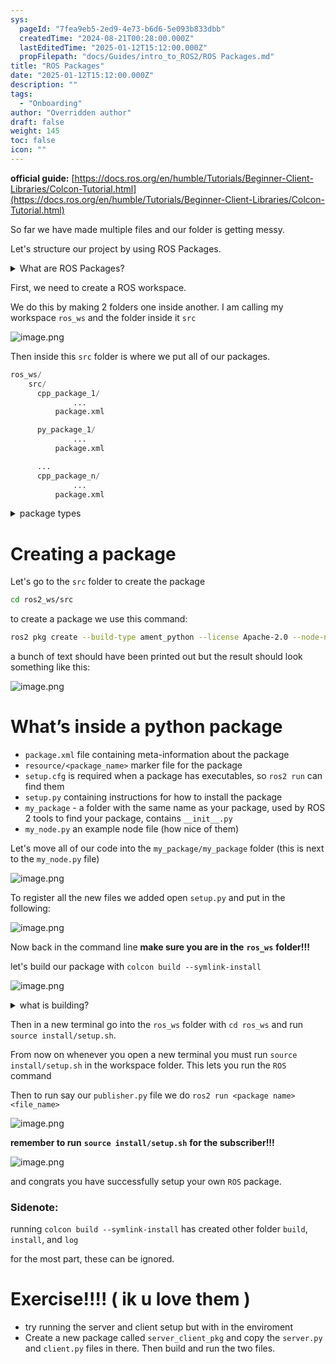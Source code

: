```yaml
---
sys:
  pageId: "7fea9eb5-2ed9-4e73-b6d6-5e093b833dbb"
  createdTime: "2024-08-21T00:28:00.000Z"
  lastEditedTime: "2025-01-12T15:12:00.000Z"
  propFilepath: "docs/Guides/intro_to_ROS2/ROS Packages.md"
title: "ROS Packages"
date: "2025-01-12T15:12:00.000Z"
description: ""
tags:
  - "Onboarding"
author: "Overridden author"
draft: false
weight: 145
toc: false
icon: ""
---
```


**official guide:** [https://docs.ros.org/en/humble/Tutorials/Beginner-Client-Libraries/Colcon-Tutorial.html](https://docs.ros.org/en/humble/Tutorials/Beginner-Client-Libraries/Colcon-Tutorial.html)

So far we have made multiple files and our folder is getting messy.

Let's structure our project by using ROS Packages.

<details>

<summary>What are ROS Packages?</summary>

ROS Packages are, as the name implies, packages of code that are highly sharable between ROS developers.

They consist of a folder, `package.xml` file, and source code

```python
      cpp_package_1/
		      ... imagine much code files here ..
          package.xml
```

</details>

First, we need to create a ROS workspace.

We do this by making 2 folders one inside another. I am calling my workspace `ros_ws` and the folder inside it `src`

![image.png](https://prod-files-secure.s3.us-west-2.amazonaws.com/d518164a-d88e-44d1-a4ee-3adb3bd8bce0/70706947-fd18-4537-a67b-e12946812d31/image.png?X-Amz-Algorithm=AWS4-HMAC-SHA256&X-Amz-Content-Sha256=UNSIGNED-PAYLOAD&X-Amz-Credential=ASIAZI2LB466WB54LVXE%2F20250626%2Fus-west-2%2Fs3%2Faws4_request&X-Amz-Date=20250626T230848Z&X-Amz-Expires=3600&X-Amz-Security-Token=IQoJb3JpZ2luX2VjEG8aCXVzLXdlc3QtMiJHMEUCIQC1eJoILLHDvJAoD7FPKtl2wkdUX6aoAOl4Ds%2BwwDnIPwIgehj2szl8TqqPMFUiE0ajvfJxE65CNGh98rJs6iAi7gIq%2FwMIaBAAGgw2Mzc0MjMxODM4MDUiDDGWwMgV%2FNzs7tOJzyrcA9Yxc3KrkIg%2BH2Ggi37Vdwj7k64OE6y8vIbYlEmHn8LZk5qYLdSdQpkzrDhIBLgOyg54w7krlOqB%2F3bnlNynw9DxbtlyIB1XY4a2icDe4r6b776GScEKtc24kTm96n3%2BWlDulMEvFIUNCKeIeFjq4VitU%2Bs5dzPe7gLPHkRK%2BeP1bmu56q3sb59Qdlbw%2BioPZOW8Nu6eERdPfMGiv%2BwMSk4X3HFDAxR%2FvtjiyvqdE%2FebGWvbJaVdRX9tD36LvKyqng17uxmDM5f9eRK9hYXbbfRrF3TaHdRTAENdMRMS1judPmE2qA%2BU0wGw1vY6FBGeVfXLLEa9pSmFJ0SThiYXgjrIUKOD%2BlGBvroNLycgbnxpanf5wUvo%2BEjM4ButA1fyFFzX9JRUqIEqwqptW06uUPmNthMcNGQoDdt2vLohWMESKIZo2LllSSuR8WC8UJ7%2FnRjl9FcQaQkm%2B80B16MTWxy5frCqzdnFhbizGqJJeCYtS%2B1BfGKcOvaTbsW%2BwWohd3IXbxuH%2FPzQ5E0%2B2bUujQJ9obXeW8XUo6ZII6wnl9cItv1RCuBZZ6hggogWFd%2BomIoMKCNUSVkaKohHlxl0YZ8roIzbL%2B6dU5FXFZ2%2B%2FPIm94YO4%2BvFHhvvFkTZMPOg98IGOqUBIWjyQ4rSQswrObUdyJt%2BdDln81Hk2VCK9jTpL0pBVjsuhvfpYhFO%2FCV0X9NrdPD2l%2Fkz1m%2BfU98DL3TamPpxgzSjzzJ%2FaDtaD7ZdJ9ZQEED%2FjgQ3u6QuveAGPcP5F5WLYcoX1D2SrG6E3cClXJuoLUtkuZYahSxLcO4b8XBvHNwo1jjqIlRVaIRKI8qtwdO7ydZVDSMbZ4gUYmfLDSqmoSH8aTSE&X-Amz-Signature=b78a6ca72f8420b988db9822322d11c544352c2943d88d7183e8ddd8fc363baf&X-Amz-SignedHeaders=host&x-amz-checksum-mode=ENABLED&x-id=GetObject)

Then inside this `src` folder is where we put all of our packages.

```python
ros_ws/
    src/
      cpp_package_1/
		      ...
          package.xml

      py_package_1/
		      ...
          package.xml

      ...
      cpp_package_n/
		      ...
          package.xml

```

<details>

<summary>package types</summary>

packages can be either `C++` or python.

the intern file structure is different for each but for this guide we will stick to creating python packages

</details>

# Creating a package

Let's go to the `src` folder to create the package

```bash
cd ros2_ws/src
```

to create a package we use this command:

```bash
ros2 pkg create --build-type ament_python --license Apache-2.0 --node-name my_node my_package
```

a bunch of text should have been printed out but the result should look something like this:

![image.png](https://prod-files-secure.s3.us-west-2.amazonaws.com/d518164a-d88e-44d1-a4ee-3adb3bd8bce0/e6cf1e3f-8512-4a3e-b131-079f800bf3e8/image.png?X-Amz-Algorithm=AWS4-HMAC-SHA256&X-Amz-Content-Sha256=UNSIGNED-PAYLOAD&X-Amz-Credential=ASIAZI2LB466WB54LVXE%2F20250626%2Fus-west-2%2Fs3%2Faws4_request&X-Amz-Date=20250626T230848Z&X-Amz-Expires=3600&X-Amz-Security-Token=IQoJb3JpZ2luX2VjEG8aCXVzLXdlc3QtMiJHMEUCIQC1eJoILLHDvJAoD7FPKtl2wkdUX6aoAOl4Ds%2BwwDnIPwIgehj2szl8TqqPMFUiE0ajvfJxE65CNGh98rJs6iAi7gIq%2FwMIaBAAGgw2Mzc0MjMxODM4MDUiDDGWwMgV%2FNzs7tOJzyrcA9Yxc3KrkIg%2BH2Ggi37Vdwj7k64OE6y8vIbYlEmHn8LZk5qYLdSdQpkzrDhIBLgOyg54w7krlOqB%2F3bnlNynw9DxbtlyIB1XY4a2icDe4r6b776GScEKtc24kTm96n3%2BWlDulMEvFIUNCKeIeFjq4VitU%2Bs5dzPe7gLPHkRK%2BeP1bmu56q3sb59Qdlbw%2BioPZOW8Nu6eERdPfMGiv%2BwMSk4X3HFDAxR%2FvtjiyvqdE%2FebGWvbJaVdRX9tD36LvKyqng17uxmDM5f9eRK9hYXbbfRrF3TaHdRTAENdMRMS1judPmE2qA%2BU0wGw1vY6FBGeVfXLLEa9pSmFJ0SThiYXgjrIUKOD%2BlGBvroNLycgbnxpanf5wUvo%2BEjM4ButA1fyFFzX9JRUqIEqwqptW06uUPmNthMcNGQoDdt2vLohWMESKIZo2LllSSuR8WC8UJ7%2FnRjl9FcQaQkm%2B80B16MTWxy5frCqzdnFhbizGqJJeCYtS%2B1BfGKcOvaTbsW%2BwWohd3IXbxuH%2FPzQ5E0%2B2bUujQJ9obXeW8XUo6ZII6wnl9cItv1RCuBZZ6hggogWFd%2BomIoMKCNUSVkaKohHlxl0YZ8roIzbL%2B6dU5FXFZ2%2B%2FPIm94YO4%2BvFHhvvFkTZMPOg98IGOqUBIWjyQ4rSQswrObUdyJt%2BdDln81Hk2VCK9jTpL0pBVjsuhvfpYhFO%2FCV0X9NrdPD2l%2Fkz1m%2BfU98DL3TamPpxgzSjzzJ%2FaDtaD7ZdJ9ZQEED%2FjgQ3u6QuveAGPcP5F5WLYcoX1D2SrG6E3cClXJuoLUtkuZYahSxLcO4b8XBvHNwo1jjqIlRVaIRKI8qtwdO7ydZVDSMbZ4gUYmfLDSqmoSH8aTSE&X-Amz-Signature=9e2d8a0dce3b217c215df299a2fe739dd70859c6db374d9d1365b6257434ae57&X-Amz-SignedHeaders=host&x-amz-checksum-mode=ENABLED&x-id=GetObject)

# What’s inside a python package

- `package.xml` file containing meta-information about the package
- `resource/<package_name>` marker file for the package
- `setup.cfg` is required when a package has executables, so `ros2 run` can find them
- `setup.py` containing instructions for how to install the package
- `my_package` - a folder with the same name as your package, used by ROS 2 tools to find your package, contains `__init__.py`
- `my_node.py` an example node file (how nice of them)

Let's move all of our code into the `my_package/my_package` folder (this is next to the `my_node.py` file)

![image.png](https://prod-files-secure.s3.us-west-2.amazonaws.com/d518164a-d88e-44d1-a4ee-3adb3bd8bce0/9ce58f11-0da9-4d3e-b86d-506a9685d378/image.png?X-Amz-Algorithm=AWS4-HMAC-SHA256&X-Amz-Content-Sha256=UNSIGNED-PAYLOAD&X-Amz-Credential=ASIAZI2LB466WB54LVXE%2F20250626%2Fus-west-2%2Fs3%2Faws4_request&X-Amz-Date=20250626T230848Z&X-Amz-Expires=3600&X-Amz-Security-Token=IQoJb3JpZ2luX2VjEG8aCXVzLXdlc3QtMiJHMEUCIQC1eJoILLHDvJAoD7FPKtl2wkdUX6aoAOl4Ds%2BwwDnIPwIgehj2szl8TqqPMFUiE0ajvfJxE65CNGh98rJs6iAi7gIq%2FwMIaBAAGgw2Mzc0MjMxODM4MDUiDDGWwMgV%2FNzs7tOJzyrcA9Yxc3KrkIg%2BH2Ggi37Vdwj7k64OE6y8vIbYlEmHn8LZk5qYLdSdQpkzrDhIBLgOyg54w7krlOqB%2F3bnlNynw9DxbtlyIB1XY4a2icDe4r6b776GScEKtc24kTm96n3%2BWlDulMEvFIUNCKeIeFjq4VitU%2Bs5dzPe7gLPHkRK%2BeP1bmu56q3sb59Qdlbw%2BioPZOW8Nu6eERdPfMGiv%2BwMSk4X3HFDAxR%2FvtjiyvqdE%2FebGWvbJaVdRX9tD36LvKyqng17uxmDM5f9eRK9hYXbbfRrF3TaHdRTAENdMRMS1judPmE2qA%2BU0wGw1vY6FBGeVfXLLEa9pSmFJ0SThiYXgjrIUKOD%2BlGBvroNLycgbnxpanf5wUvo%2BEjM4ButA1fyFFzX9JRUqIEqwqptW06uUPmNthMcNGQoDdt2vLohWMESKIZo2LllSSuR8WC8UJ7%2FnRjl9FcQaQkm%2B80B16MTWxy5frCqzdnFhbizGqJJeCYtS%2B1BfGKcOvaTbsW%2BwWohd3IXbxuH%2FPzQ5E0%2B2bUujQJ9obXeW8XUo6ZII6wnl9cItv1RCuBZZ6hggogWFd%2BomIoMKCNUSVkaKohHlxl0YZ8roIzbL%2B6dU5FXFZ2%2B%2FPIm94YO4%2BvFHhvvFkTZMPOg98IGOqUBIWjyQ4rSQswrObUdyJt%2BdDln81Hk2VCK9jTpL0pBVjsuhvfpYhFO%2FCV0X9NrdPD2l%2Fkz1m%2BfU98DL3TamPpxgzSjzzJ%2FaDtaD7ZdJ9ZQEED%2FjgQ3u6QuveAGPcP5F5WLYcoX1D2SrG6E3cClXJuoLUtkuZYahSxLcO4b8XBvHNwo1jjqIlRVaIRKI8qtwdO7ydZVDSMbZ4gUYmfLDSqmoSH8aTSE&X-Amz-Signature=3694b27e552f09254cd59cde2985f08ad3356189620dee95ece563da5d9338c4&X-Amz-SignedHeaders=host&x-amz-checksum-mode=ENABLED&x-id=GetObject)

To register all the new files we added open `setup.py` and put in the following:

![image.png](https://prod-files-secure.s3.us-west-2.amazonaws.com/d518164a-d88e-44d1-a4ee-3adb3bd8bce0/1cd7c262-4cae-4496-9d75-c178537d24a2/image.png?X-Amz-Algorithm=AWS4-HMAC-SHA256&X-Amz-Content-Sha256=UNSIGNED-PAYLOAD&X-Amz-Credential=ASIAZI2LB466WB54LVXE%2F20250626%2Fus-west-2%2Fs3%2Faws4_request&X-Amz-Date=20250626T230848Z&X-Amz-Expires=3600&X-Amz-Security-Token=IQoJb3JpZ2luX2VjEG8aCXVzLXdlc3QtMiJHMEUCIQC1eJoILLHDvJAoD7FPKtl2wkdUX6aoAOl4Ds%2BwwDnIPwIgehj2szl8TqqPMFUiE0ajvfJxE65CNGh98rJs6iAi7gIq%2FwMIaBAAGgw2Mzc0MjMxODM4MDUiDDGWwMgV%2FNzs7tOJzyrcA9Yxc3KrkIg%2BH2Ggi37Vdwj7k64OE6y8vIbYlEmHn8LZk5qYLdSdQpkzrDhIBLgOyg54w7krlOqB%2F3bnlNynw9DxbtlyIB1XY4a2icDe4r6b776GScEKtc24kTm96n3%2BWlDulMEvFIUNCKeIeFjq4VitU%2Bs5dzPe7gLPHkRK%2BeP1bmu56q3sb59Qdlbw%2BioPZOW8Nu6eERdPfMGiv%2BwMSk4X3HFDAxR%2FvtjiyvqdE%2FebGWvbJaVdRX9tD36LvKyqng17uxmDM5f9eRK9hYXbbfRrF3TaHdRTAENdMRMS1judPmE2qA%2BU0wGw1vY6FBGeVfXLLEa9pSmFJ0SThiYXgjrIUKOD%2BlGBvroNLycgbnxpanf5wUvo%2BEjM4ButA1fyFFzX9JRUqIEqwqptW06uUPmNthMcNGQoDdt2vLohWMESKIZo2LllSSuR8WC8UJ7%2FnRjl9FcQaQkm%2B80B16MTWxy5frCqzdnFhbizGqJJeCYtS%2B1BfGKcOvaTbsW%2BwWohd3IXbxuH%2FPzQ5E0%2B2bUujQJ9obXeW8XUo6ZII6wnl9cItv1RCuBZZ6hggogWFd%2BomIoMKCNUSVkaKohHlxl0YZ8roIzbL%2B6dU5FXFZ2%2B%2FPIm94YO4%2BvFHhvvFkTZMPOg98IGOqUBIWjyQ4rSQswrObUdyJt%2BdDln81Hk2VCK9jTpL0pBVjsuhvfpYhFO%2FCV0X9NrdPD2l%2Fkz1m%2BfU98DL3TamPpxgzSjzzJ%2FaDtaD7ZdJ9ZQEED%2FjgQ3u6QuveAGPcP5F5WLYcoX1D2SrG6E3cClXJuoLUtkuZYahSxLcO4b8XBvHNwo1jjqIlRVaIRKI8qtwdO7ydZVDSMbZ4gUYmfLDSqmoSH8aTSE&X-Amz-Signature=320ac7ed4472ac6fa41a1fc796b5b65d3693a62f052ef06cee3e72c5a5ab329e&X-Amz-SignedHeaders=host&x-amz-checksum-mode=ENABLED&x-id=GetObject)

Now back in the command line **make sure you are in the** **`ros_ws`** **folder!!!**

let's build our package with `colcon build --symlink-install`

![image.png](https://prod-files-secure.s3.us-west-2.amazonaws.com/d518164a-d88e-44d1-a4ee-3adb3bd8bce0/2f2a0d27-b173-48fd-b189-5f5c0ce65619/image.png?X-Amz-Algorithm=AWS4-HMAC-SHA256&X-Amz-Content-Sha256=UNSIGNED-PAYLOAD&X-Amz-Credential=ASIAZI2LB466WB54LVXE%2F20250626%2Fus-west-2%2Fs3%2Faws4_request&X-Amz-Date=20250626T230848Z&X-Amz-Expires=3600&X-Amz-Security-Token=IQoJb3JpZ2luX2VjEG8aCXVzLXdlc3QtMiJHMEUCIQC1eJoILLHDvJAoD7FPKtl2wkdUX6aoAOl4Ds%2BwwDnIPwIgehj2szl8TqqPMFUiE0ajvfJxE65CNGh98rJs6iAi7gIq%2FwMIaBAAGgw2Mzc0MjMxODM4MDUiDDGWwMgV%2FNzs7tOJzyrcA9Yxc3KrkIg%2BH2Ggi37Vdwj7k64OE6y8vIbYlEmHn8LZk5qYLdSdQpkzrDhIBLgOyg54w7krlOqB%2F3bnlNynw9DxbtlyIB1XY4a2icDe4r6b776GScEKtc24kTm96n3%2BWlDulMEvFIUNCKeIeFjq4VitU%2Bs5dzPe7gLPHkRK%2BeP1bmu56q3sb59Qdlbw%2BioPZOW8Nu6eERdPfMGiv%2BwMSk4X3HFDAxR%2FvtjiyvqdE%2FebGWvbJaVdRX9tD36LvKyqng17uxmDM5f9eRK9hYXbbfRrF3TaHdRTAENdMRMS1judPmE2qA%2BU0wGw1vY6FBGeVfXLLEa9pSmFJ0SThiYXgjrIUKOD%2BlGBvroNLycgbnxpanf5wUvo%2BEjM4ButA1fyFFzX9JRUqIEqwqptW06uUPmNthMcNGQoDdt2vLohWMESKIZo2LllSSuR8WC8UJ7%2FnRjl9FcQaQkm%2B80B16MTWxy5frCqzdnFhbizGqJJeCYtS%2B1BfGKcOvaTbsW%2BwWohd3IXbxuH%2FPzQ5E0%2B2bUujQJ9obXeW8XUo6ZII6wnl9cItv1RCuBZZ6hggogWFd%2BomIoMKCNUSVkaKohHlxl0YZ8roIzbL%2B6dU5FXFZ2%2B%2FPIm94YO4%2BvFHhvvFkTZMPOg98IGOqUBIWjyQ4rSQswrObUdyJt%2BdDln81Hk2VCK9jTpL0pBVjsuhvfpYhFO%2FCV0X9NrdPD2l%2Fkz1m%2BfU98DL3TamPpxgzSjzzJ%2FaDtaD7ZdJ9ZQEED%2FjgQ3u6QuveAGPcP5F5WLYcoX1D2SrG6E3cClXJuoLUtkuZYahSxLcO4b8XBvHNwo1jjqIlRVaIRKI8qtwdO7ydZVDSMbZ4gUYmfLDSqmoSH8aTSE&X-Amz-Signature=ba808c2ee52629c64c26d75be0b7b620bada42ad0440df1f04eaee4aaa5626d6&X-Amz-SignedHeaders=host&x-amz-checksum-mode=ENABLED&x-id=GetObject)

<details>

<summary>what is building?</summary>

if you are a CS major at Rose-Hulman you will learn the answer to this in CSSE132

but TLDR; is it combines all the code files into one program that can be run easily 

</details>

Then in a new terminal go into the `ros_ws` folder with `cd ros_ws` and run `source install/setup.sh`. 

From now on whenever you open a new terminal you must run `source install/setup.sh` in the workspace folder. This lets you run the `ROS` command

Then to run say our `publisher.py` file we do `ros2 run <package name> <file_name>`

![image.png](https://prod-files-secure.s3.us-west-2.amazonaws.com/d518164a-d88e-44d1-a4ee-3adb3bd8bce0/4f4b1219-3a44-4632-aa0a-ce3471699f59/image.png?X-Amz-Algorithm=AWS4-HMAC-SHA256&X-Amz-Content-Sha256=UNSIGNED-PAYLOAD&X-Amz-Credential=ASIAZI2LB466WB54LVXE%2F20250626%2Fus-west-2%2Fs3%2Faws4_request&X-Amz-Date=20250626T230848Z&X-Amz-Expires=3600&X-Amz-Security-Token=IQoJb3JpZ2luX2VjEG8aCXVzLXdlc3QtMiJHMEUCIQC1eJoILLHDvJAoD7FPKtl2wkdUX6aoAOl4Ds%2BwwDnIPwIgehj2szl8TqqPMFUiE0ajvfJxE65CNGh98rJs6iAi7gIq%2FwMIaBAAGgw2Mzc0MjMxODM4MDUiDDGWwMgV%2FNzs7tOJzyrcA9Yxc3KrkIg%2BH2Ggi37Vdwj7k64OE6y8vIbYlEmHn8LZk5qYLdSdQpkzrDhIBLgOyg54w7krlOqB%2F3bnlNynw9DxbtlyIB1XY4a2icDe4r6b776GScEKtc24kTm96n3%2BWlDulMEvFIUNCKeIeFjq4VitU%2Bs5dzPe7gLPHkRK%2BeP1bmu56q3sb59Qdlbw%2BioPZOW8Nu6eERdPfMGiv%2BwMSk4X3HFDAxR%2FvtjiyvqdE%2FebGWvbJaVdRX9tD36LvKyqng17uxmDM5f9eRK9hYXbbfRrF3TaHdRTAENdMRMS1judPmE2qA%2BU0wGw1vY6FBGeVfXLLEa9pSmFJ0SThiYXgjrIUKOD%2BlGBvroNLycgbnxpanf5wUvo%2BEjM4ButA1fyFFzX9JRUqIEqwqptW06uUPmNthMcNGQoDdt2vLohWMESKIZo2LllSSuR8WC8UJ7%2FnRjl9FcQaQkm%2B80B16MTWxy5frCqzdnFhbizGqJJeCYtS%2B1BfGKcOvaTbsW%2BwWohd3IXbxuH%2FPzQ5E0%2B2bUujQJ9obXeW8XUo6ZII6wnl9cItv1RCuBZZ6hggogWFd%2BomIoMKCNUSVkaKohHlxl0YZ8roIzbL%2B6dU5FXFZ2%2B%2FPIm94YO4%2BvFHhvvFkTZMPOg98IGOqUBIWjyQ4rSQswrObUdyJt%2BdDln81Hk2VCK9jTpL0pBVjsuhvfpYhFO%2FCV0X9NrdPD2l%2Fkz1m%2BfU98DL3TamPpxgzSjzzJ%2FaDtaD7ZdJ9ZQEED%2FjgQ3u6QuveAGPcP5F5WLYcoX1D2SrG6E3cClXJuoLUtkuZYahSxLcO4b8XBvHNwo1jjqIlRVaIRKI8qtwdO7ydZVDSMbZ4gUYmfLDSqmoSH8aTSE&X-Amz-Signature=5dfdd99d013f7b6be7c3587c28fbaf83ed4aaadf881b98fee8555def9e8da42c&X-Amz-SignedHeaders=host&x-amz-checksum-mode=ENABLED&x-id=GetObject)

**remember to run** **`source install/setup.sh`** **for the subscriber!!!**

![image.png](https://prod-files-secure.s3.us-west-2.amazonaws.com/d518164a-d88e-44d1-a4ee-3adb3bd8bce0/02121119-dad4-49ec-8356-c956108b4243/image.png?X-Amz-Algorithm=AWS4-HMAC-SHA256&X-Amz-Content-Sha256=UNSIGNED-PAYLOAD&X-Amz-Credential=ASIAZI2LB466WB54LVXE%2F20250626%2Fus-west-2%2Fs3%2Faws4_request&X-Amz-Date=20250626T230848Z&X-Amz-Expires=3600&X-Amz-Security-Token=IQoJb3JpZ2luX2VjEG8aCXVzLXdlc3QtMiJHMEUCIQC1eJoILLHDvJAoD7FPKtl2wkdUX6aoAOl4Ds%2BwwDnIPwIgehj2szl8TqqPMFUiE0ajvfJxE65CNGh98rJs6iAi7gIq%2FwMIaBAAGgw2Mzc0MjMxODM4MDUiDDGWwMgV%2FNzs7tOJzyrcA9Yxc3KrkIg%2BH2Ggi37Vdwj7k64OE6y8vIbYlEmHn8LZk5qYLdSdQpkzrDhIBLgOyg54w7krlOqB%2F3bnlNynw9DxbtlyIB1XY4a2icDe4r6b776GScEKtc24kTm96n3%2BWlDulMEvFIUNCKeIeFjq4VitU%2Bs5dzPe7gLPHkRK%2BeP1bmu56q3sb59Qdlbw%2BioPZOW8Nu6eERdPfMGiv%2BwMSk4X3HFDAxR%2FvtjiyvqdE%2FebGWvbJaVdRX9tD36LvKyqng17uxmDM5f9eRK9hYXbbfRrF3TaHdRTAENdMRMS1judPmE2qA%2BU0wGw1vY6FBGeVfXLLEa9pSmFJ0SThiYXgjrIUKOD%2BlGBvroNLycgbnxpanf5wUvo%2BEjM4ButA1fyFFzX9JRUqIEqwqptW06uUPmNthMcNGQoDdt2vLohWMESKIZo2LllSSuR8WC8UJ7%2FnRjl9FcQaQkm%2B80B16MTWxy5frCqzdnFhbizGqJJeCYtS%2B1BfGKcOvaTbsW%2BwWohd3IXbxuH%2FPzQ5E0%2B2bUujQJ9obXeW8XUo6ZII6wnl9cItv1RCuBZZ6hggogWFd%2BomIoMKCNUSVkaKohHlxl0YZ8roIzbL%2B6dU5FXFZ2%2B%2FPIm94YO4%2BvFHhvvFkTZMPOg98IGOqUBIWjyQ4rSQswrObUdyJt%2BdDln81Hk2VCK9jTpL0pBVjsuhvfpYhFO%2FCV0X9NrdPD2l%2Fkz1m%2BfU98DL3TamPpxgzSjzzJ%2FaDtaD7ZdJ9ZQEED%2FjgQ3u6QuveAGPcP5F5WLYcoX1D2SrG6E3cClXJuoLUtkuZYahSxLcO4b8XBvHNwo1jjqIlRVaIRKI8qtwdO7ydZVDSMbZ4gUYmfLDSqmoSH8aTSE&X-Amz-Signature=001a6937929aaca85666bc6dfd0d4d8d667853e6009a95f047a7320c42707de1&X-Amz-SignedHeaders=host&x-amz-checksum-mode=ENABLED&x-id=GetObject)

and congrats you have successfully setup your own `ROS` package.

### Sidenote:

running `colcon build --symlink-install` has created other folder `build`, `install`, and `log`

for the most part, these can be ignored.

# Exercise!!!! ( ik u love them )

- try running the server and client setup but with in the enviroment
- Create a new package called `server_client_pkg` and copy the `server.py` and `client.py` files in there. Then build and run the two files.

